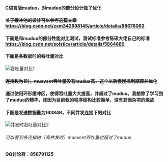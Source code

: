 #### C语言版muduo，对muduo的部分设计做了优化
#### ~~关于缓冲池的设计可以参考这篇文章 https://blog.csdn.net/zxm342698145/article/details/88676063~~

#### 下面是和muduo的部分性能对比测试，测试标准参考陈硕大佬自己的标准 https://blog.csdn.net/solstice/article/details/5864889 


#### 下面是各数据时的吞吐量对比
![吞吐量对比1](https://github.com/shonm520/mu_event/tree/master/src/testcase/4.png)

#### ~~连接数为1时，muevent吞吐量没有muduo高，这个以后慢慢找到瓶颈并优化~~

#### 通过使用环形缓冲区，使得吞吐量大大提高，并超过了muduo。我想除了学习到了muduo的精华，还因为目前我的程序结构比较简单，没有其他杂项的缘故

#### 下图是发送数据量为16384B，不同并发连接下的对比
![并发时吞吐量对比2](https://github.com/shonm520/mu_event/tree/master/src/testcase/5.png)

###### 可以看到多连接时（高并发时）muevent吞吐量也超过了muduo


#### QQ讨论群：858791125




